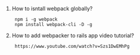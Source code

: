 1. How to isntall webpack globally?
        
        npm i -g webpack
        npm install webpack-cli -D -g
        
2. How to add webpacker to rails app video tutorial?
      
        https://www.youtube.com/watch?v=Szs1DwEMhPg
